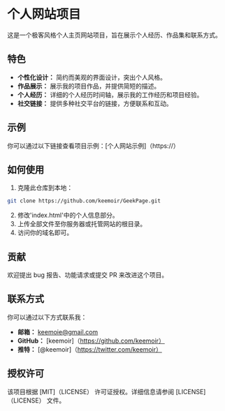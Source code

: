# 个人网站项目

这是一个极客风格个人主页网站项目，旨在展示个人经历、作品集和联系方式。



## 特色

- **个性化设计：** 简约而美观的界面设计，突出个人风格。
- **作品展示：** 展示我的项目作品，并提供简短的描述。
- **个人经历：** 详细的个人经历时间轴，展示我的工作经历和项目经验。
- **社交链接：** 提供多种社交平台的链接，方便联系和互动。

## 示例

你可以通过以下链接查看项目示例：[个人网站示例]（https://）

## 如何使用

1. 克隆此仓库到本地：

```bash
git clone https://github.com/keemoir/GeekPage.git
```

2. 修改'index.html'中的个人信息部分。
3. 上传全部文件至你服务器或托管网站的根目录。
4. 访问你的域名即可。

## 贡献

欢迎提出 bug 报告、功能请求或提交 PR 来改进这个项目。

## 联系方式

你可以通过以下方式联系我：

- **邮箱：** keemoie@gmail.com
- **GitHub：** [keemoir]（https://github.com/keemoir）
- **推特：** [@keemoir]（https://twitter.com/keemoir）

## 授权许可

该项目根据 [MIT]（LICENSE） 许可证授权。详细信息请参阅 [LICENSE]（LICENSE） 文件。
